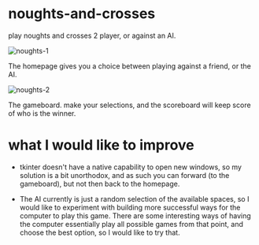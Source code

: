 # noughts-and-crosses
play noughts and crosses 2 player, or against an AI.



![noughts-1](https://github.com/HarryPilgrim/noughts-and-crosses/assets/76102114/9518fdf9-ed6f-4815-ba5f-4582deb131da)

The homepage gives you a choice between playing against a friend, or the AI.


![noughts-2](https://github.com/HarryPilgrim/noughts-and-crosses/assets/76102114/9a3c04f5-bbc3-4a35-ae12-d35c9d03ced6)

The gameboard. make your selections, and the scoreboard will keep score of who is the winner.


# what I would like to improve

- tkinter doesn't have a native capability to open new windows, so my solution is a bit unorthodox, and as such you can forward (to the gameboard), but not then back to the homepage.

- The AI currently is just a random selection of the available spaces, so I would like to experiment with building more successful ways for the computer to play this game. There are some interesting ways of having the computer essentially play all possible games from that point, and choose the best option, so I would like to try that.
